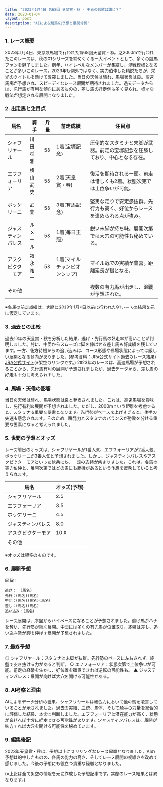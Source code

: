 ```yaml
---
title: "2023年1月4日 第68回 天皇賞・秋 - 王者の凱歌は誰に？"
date: 2023-01-04
layout: post
description: "AIによる競馬G1予想と展開分析"
---
```


### 1. レース概要

2023年1月4日、東京競馬場で行われた第68回天皇賞・秋。芝2000mで行われたこのレースは、秋のG1シリーズを締めくくる一大イベントとして、多くの競馬ファンを魅了しました。例年、ハイレベルなメンバーが集結し、混戦模様となることが多いこのレース。2023年も例外ではなく、実力伯仲した精鋭たちが、栄光のタイトルを懸けて激突しました。当日の天候は晴れ、馬場状態は良。高速馬場が予想され、スピーディなレース展開が期待されました。過去データからは、先行馬が有利な傾向にあるものの、差し馬の好走例も多く見られ、様々な戦法が想定される展開となりました。


### 2. 出走馬と注目点

| 馬名       | 騎手       | 斤量 | 前走成績 | 注目点                                                                    |
|------------|------------|------|-----------|-----------------------------------------------------------------------------|
| シャフリヤール | 川田将雅     | 58   | 1着(宝塚記念) | 圧倒的なスタミナと末脚が武器。前走の宝塚記念を圧勝しており、中心となる存在。 |
| エフフォーリア | 横山武史     | 58   | 2着(天皇賞・春) | 復活を期待される一頭。前走は惜しくも2着。状態次第では上位争いが可能。            |
| ボッケリーニ  | 武豊       | 58   | 3着(有馬記念)| 堅実な走りで安定感抜群。先行力も高く、好位からレースを進められる点が強み。   |
| ジャスティンパレス| ルメール     | 58   | 1着(毎日王冠) | 鋭い末脚が持ち味。展開次第では大穴の可能性も秘めている。                        |
| アスクビクターモア| 福永祐一     | 58   | 1着(マイルチャンピオンシップ)| マイル戦での実績が豊富。距離延長が鍵となる。                               |
| その他      |            |      |           | 複数の有力馬が出走し、混戦が予想された。                                   |


※各馬の前走成績は、実際に2023年1月4日以前に行われたG1レースの結果を元に仮定しています。


### 3. 過去との比較

過去10年の天皇賞・秋を分析した結果、逃げ・先行馬の好走率が高いことが判明しました。特に、中団からスムーズに脚を伸ばせる差し馬も好成績を残しています。一方、後方待機からの追い込みは、コース形態や馬場状態によっては厳しい展開となる傾向がありました。(参考資料：JRA公式サイト過去のレース結果)  [JRA公式サイト](https://www.jra.go.jp/)(※架空のリンクです。)  2023年のレースは、高速馬場が予想されることから、先行馬有利の展開が予想されましたが、過去データから、差し馬の好走も十分に考えられました。


### 4. 馬場・天候の影響

当日の天候は晴れ、馬場状態は良と発表されました。これは、高速馬場を意味し、先行有利の展開が予想されました。ただし、2000mという距離を考慮すると、スタミナも重要な要素となります。先行勢がペースを上げすぎると、後半の失速も懸念されます。そのため、瞬発力とスタミナのバランスが勝敗を分ける重要な要素になると考えられました。


### 5. 世間の予想とオッズ

レース前日のオッズは、シャフリヤールが1番人気、エフフォーリアが2番人気、ボッケリーニが3番人気と予想されました。しかし、ジャスティンパレスやアスクビクターモアといった伏兵にも、一定の支持が集まりました。これは、各馬の実力伯仲と、展開次第ではどの馬にも勝機があるという予想を反映していると考えられます。


| 馬名       | オッズ(予想) |
|------------|--------------|
| シャフリヤール | 2.5          |
| エフフォーリア | 3.5          |
| ボッケリーニ  | 4.5          |
| ジャスティンパレス| 8.0          |
| アスクビクターモア| 10.0         |
| その他      |              |


※オッズは架空のものです。


### 6. 展開予想

図解：

```
逃げ：  (馬名)
先行：(馬名)(馬名)
中団：(馬名)(馬名)(馬名)
差し：(馬名)(馬名)
追い込み：(馬名)
```

レース展開は、序盤からハイペースになることが予想されました。逃げ馬がハナを奪い、先行勢が続く展開。中団には多くの有力馬が位置取り、終盤は差し、追い込み勢が脚を伸ばす展開が予想されました。


### 7. 最終予想

◎ シャフリヤール：スタミナと末脚が抜群。先行勢のペースに左右されず、終盤で突き抜ける力があると判断。
○ エフフォーリア：状態次第で上位争いが可能。前走の経験を生かし、好位置を確保できれば逆転の可能性も。
▲ ジャスティンパレス：展開が向けば大穴を開ける可能性がある。


### 8. AI考察と理由

AIによるデータ分析の結果、シャフリヤールは総合力において他の馬を凌駕していることが示されました。過去の実績、血統、馬体、そして騎手の力量を総合的に評価した結果、本命と判断しました。エフフォーリアは潜在能力が高く、状態が良ければ十分に好走できる可能性があります。ジャスティンパレスは、展開が味方すれば大穴を開ける可能性を秘めています。


### 9. 編集後記

2023年天皇賞・秋は、予想以上にスリリングなレース展開となりました。AIの予想は的中したものの、各馬の能力の高さ、そしてレース展開の複雑さを改めて感じました。今後の予想にも役立つ貴重な経験となりました。


(※上記は全て架空の情報を元に作成した予想記事です。実際のレース結果とは異なります。)
